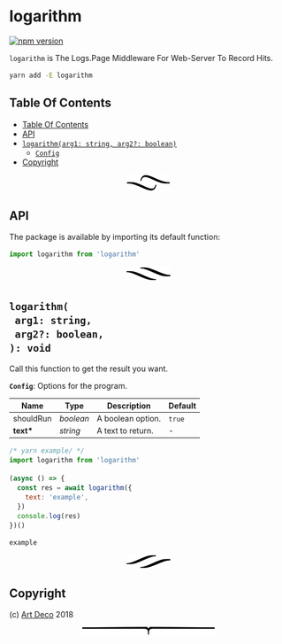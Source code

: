 # logarithm

[![npm version](https://badge.fury.io/js/logarithm.svg)](https://npmjs.org/package/logarithm)

`logarithm` is The Logs.Page Middleware For Web-Server To Record Hits.

```sh
yarn add -E logarithm
```

## Table Of Contents

- [Table Of Contents](#table-of-contents)
- [API](#api)
- [`logarithm(arg1: string, arg2?: boolean)`](#mynewpackagearg1-stringarg2-boolean-void)
  * [`Config`](#type-config)
- [Copyright](#copyright)

<p align="center"><a href="#table-of-contents"><img src=".documentary/section-breaks/0.svg?sanitize=true"></a></p>

## API

The package is available by importing its default function:

```js
import logarithm from 'logarithm'
```

<p align="center"><a href="#table-of-contents"><img src=".documentary/section-breaks/1.svg?sanitize=true"></a></p>

## `logarithm(`<br/>&nbsp;&nbsp;`arg1: string,`<br/>&nbsp;&nbsp;`arg2?: boolean,`<br/>`): void`

Call this function to get the result you want.

__<a name="type-config">`Config`</a>__: Options for the program.

|   Name    |   Type    |    Description    | Default |
| --------- | --------- | ----------------- | ------- |
| shouldRun | _boolean_ | A boolean option. | `true`  |
| __text*__ | _string_  | A text to return. | -       |

```js
/* yarn example/ */
import logarithm from 'logarithm'

(async () => {
  const res = await logarithm({
    text: 'example',
  })
  console.log(res)
})()
```
```
example
```

<p align="center"><a href="#table-of-contents"><img src=".documentary/section-breaks/2.svg?sanitize=true"></a></p>

## Copyright

(c) [Art Deco][1] 2018

[1]: https://artdeco.bz

<p align="center"><a href="#table-of-contents"><img src=".documentary/section-breaks/-1.svg?sanitize=true"></a></p>